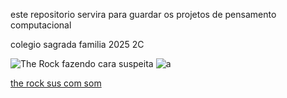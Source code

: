 este repositorio servira para guardar os projetos de pensamento computacional

colegio sagrada familia 2025 2C


![The Rock fazendo cara suspeita](https://media1.tenor.com/m/z_0qn5PgD0sAAAAd/the-rock-look-the-rock-meme.gif)
            ![a](https://media1.tenor.com/m/NpIRDtlpMRAAAAAC/the-rock-rock-meme.gif)

[the rock sus com som](https://www.youtube.com/watch?v=Q86qH8z14Gw)
